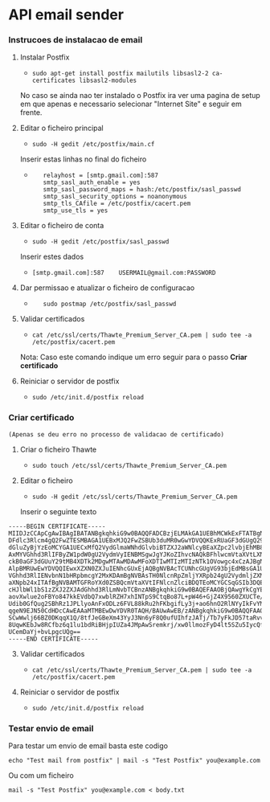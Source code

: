 # API email sender

### Instrucoes de instalacao de email

1. Instalar Postfix

    * ```sudo apt-get install postfix mailutils libsasl2-2 ca-certificates libsasl2-modules```

   No caso se ainda nao ter instalado o Postfix ira ver uma pagina de setup em que apenas e necessario selecionar "Internet Site" e seguir em frente.

2. Editar o ficheiro principal

    * ```sudo -H gedit /etc/postfix/main.cf```

    Inserir estas linhas no final do ficheiro

    * ```
         relayhost = [smtp.gmail.com]:587
         smtp_sasl_auth_enable = yes
         smtp_sasl_password_maps = hash:/etc/postfix/sasl_passwd
         smtp_sasl_security_options = noanonymous
         smtp_tls_CAfile = /etc/postfix/cacert.pem
         smtp_use_tls = yes
      ``` 

3. Editar o ficheiro de conta

    * ```sudo -H gedit /etc/postfix/sasl_passwd```

    Inserir estes dados

    * ```[smtp.gmail.com]:587    USERMAIL@gmail.com:PASSWORD```

4. Dar permissao e atualizar o ficheiro de configuracao

    * ```sudo chmod 400 /etc/postfix/sasl_passwd
         sudo postmap /etc/postfix/sasl_passwd
      ```

5. Validar certificados

    * ```cat /etc/ssl/certs/Thawte_Premium_Server_CA.pem | sudo tee -a /etc/postfix/cacert.pem```

    Nota: Caso este comando indique um erro seguir para o passo **Criar certificado**

6. Reiniciar o servidor de postfix

    * ```sudo /etc/init.d/postfix reload```


### Criar certificado
    (Apenas se deu erro no processo de validacao de certificado)

1. Criar o ficheiro Thawte

    * ```sudo touch /etc/ssl/certs/Thawte_Premium_Server_CA.pem```

2. Editar o ficheiro

    * ```sudo -H gedit /etc/ssl/certs/Thawte_Premium_Server_CA.pem```

    Inserir o seguinte texto

```
-----BEGIN CERTIFICATE-----
MIIDJzCCApCgAwIBAgIBATANBgkqhkiG9w0BAQQFADCBzjELMAkGA1UEBhMCWkExFTATBgNVBAgT
DFdlc3Rlcm4gQ2FwZTESMBAGA1UEBxMJQ2FwZSBUb3duMR0wGwYDVQQKExRUaGF3dGUgQ29uc3Vs
dGluZyBjYzEoMCYGA1UECxMfQ2VydGlmaWNhdGlvbiBTZXJ2aWNlcyBEaXZpc2lvbjEhMB8GA1UE
AxMYVGhhd3RlIFByZW1pdW0gU2VydmVyIENBMSgwJgYJKoZIhvcNAQkBFhlwcmVtaXVtLXNlcnZl
ckB0aGF3dGUuY29tMB4XDTk2MDgwMTAwMDAwMFoXDTIwMTIzMTIzNTk1OVowgc4xCzAJBgNVBAYT
AlpBMRUwEwYDVQQIEwxXZXN0ZXJuIENhcGUxEjAQBgNVBAcTCUNhcGUgVG93bjEdMBsGA1UEChMU
VGhhd3RlIENvbnN1bHRpbmcgY2MxKDAmBgNVBAsTH0NlcnRpZmljYXRpb24gU2VydmljZXMgRGl2
aXNpb24xITAfBgNVBAMTGFRoYXd0ZSBQcmVtaXVtIFNlcnZlciBDQTEoMCYGCSqGSIb3DQEJARYZ
cHJlbWl1bS1zZXJ2ZXJAdGhhd3RlLmNvbTCBnzANBgkqhkiG9w0BAQEFAAOBjQAwgYkCgYEA0jY2
aovXwlue2oFBYo847kkEVdbQ7xwblRZH7xhINTpS9CtqBo87L+pW46+GjZ4X9560ZXUCTe/LCaIh
Udib0GfQug2SBhRz1JPLlyoAnFxODLz6FVL88kRu2hFKbgifLy3j+ao6hnO2RlNYyIkFvYMRuHM/
qgeN9EJN50CdHDcCAwEAAaMTMBEwDwYDVR0TAQH/BAUwAwEB/zANBgkqhkiG9w0BAQQFAAOBgQAm
SCwWwlj66BZ0DKqqX1Q/8tfJeGBeXm43YyJ3Nn6yF8Q0ufUIhfzJATj/Tb7yFkJD57taRvvBxhEf
8UqwKEbJw8RCfbz6q1lu1bdRiBHjpIUZa4JMpAwSremkrj/xw0llmozFyD4lt5SZu5IycQfwhl7t
UCemDaYj+bvLpgcUQg==
-----END CERTIFICATE-----
```

3. Validar certificados

    * ```cat /etc/ssl/certs/Thawte_Premium_Server_CA.pem | sudo tee -a /etc/postfix/cacert.pem```

4. Reiniciar o servidor de postfix

    * ```sudo /etc/init.d/postfix reload```


### Testar envio de email

Para testar um envio de email basta este codigo

```echo "Test mail from postfix" | mail -s "Test Postfix" you@example.com```

Ou com um ficheiro

```mail -s "Test Postfix" you@example.com < body.txt```